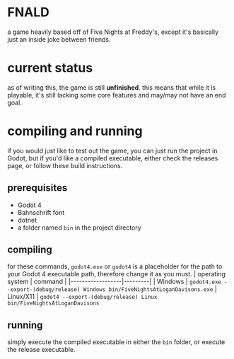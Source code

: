 # FNALD
a game heavily based off of Five Nights at Freddy's, except it's basically just an inside joke between friends.

# current status
as of writing this, the game is still **unfinished**. this means that while it is playable, it's still lacking some core features and may/may not have an end goal.

# compiling and running
if you would just like to test out the game, you can just run the project in Godot, but if you'd like a compiled executable, either check the releases page, or follow these build instructions.

## prerequisites
- Godot 4 
- Bahnschrift font
- dotnet
- a folder named `bin` in the project directory

## compiling
for these commands, `godot4.exe` or `godot4` is a placeholder for the path to your Godot 4 executable path, therefore change it as you must.
| operating system | command |
|------------------|---------|
| Windows | `godot4.exe --export-(debug/release) Windows bin/FiveNightsAtLoganDavisons.exe`
| Linux/X11 | `godot4 --export-(debug/release) Linux bin/FiveNightsAtLoganDavisons`

## running
simply execute the compiled executable in either the `bin` folder, or execute the release executable.
